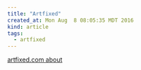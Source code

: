 ```yaml
---
title: "Artfixed"
created_at: Mon Aug  8 08:05:35 MDT 2016
kind: article
tags:
  - artfixed
---
```


<a href="https://artfixed.com/about-us/" target="_blank">artfixed.com about</a>


<!--
html boilerplate
<a href="" target="_blank"></a>
<a name=""></a>
<img src="" width="400px">
<ul>
  <li></li>
</ul>
<pre>
</pre>
<pre><code>
</code></pre>
-->
